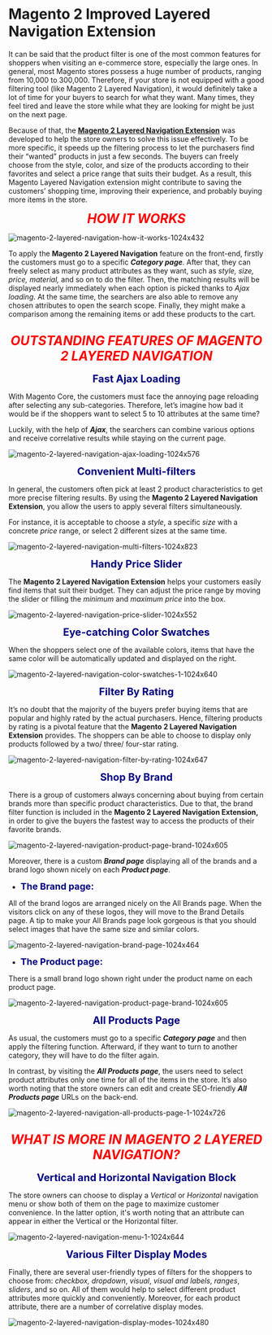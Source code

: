 # Magento 2 Improved Layered Navigation Extension

It can be said that the product filter is one of the most common features for shoppers when visiting an e-commerce store, especially the large ones. In general, most Magento stores possess a huge number of products, ranging from 10,000 to 300,000. Therefore, if your store is not equipped with a good filtering tool (like Magento 2 Layered Navigation), it would definitely take a lot of time for your buyers to search for what they want. Many times, they feel tired and leave the store while what they are looking for might be just on the next page.

Because of that, the <b><a href="https://www.tigren.com/magento-2-extensions" rel="nofollow">Magento 2 Layered Navigation Extension</a></b> was developed to help the store owners to solve this issue effectively. To be more specific, it speeds up the filtering process to let the purchasers find their “wanted” products in just a few seconds. The buyers can freely choose from the style, color, and size of the products according to their favorites and select a price range that suits their budget. As a result, this Magento Layered Navigation extension might contribute to saving the customers’ shopping time, improving their experience, and probably buying more items in the store.

<p style="text-align: center;"><span style="font-size: 25px; font-style: italic; color: #ff0000;"><strong>
HOW IT WORKS</strong></span></p>

![magento-2-layered-navigation-how-it-works-1024x432](https://user-images.githubusercontent.com/26241389/162168923-fd800c6d-f0a2-4ca2-9139-fd425171098c.jpg)

To apply the <b>Magento 2 Layered Navigation</b> feature on the front-end, firstly the customers must go to a specific <strong><em>Category</em> <em>page</em></strong>. After that, they can freely select as many product attributes as they want, such as <em>style, size, price, material,</em> and so on to do the filter. Then, the matching results will be displayed nearly immediately when each option is picked thanks to <em>Ajax loading</em>. At the same time, the searchers are also able to remove any chosen attributes to open the search scope. Finally, they might make a comparison among the remaining items or add these products to the cart.

<h2 style="text-align: center;"><span style="font-size: 25px; font-style: italic; color: #ff0000;"><strong>
OUTSTANDING FEATURES OF MAGENTO 2 LAYERED NAVIGATION</strong></span></h2>

<p style="text-align: center;"><span style="font-size: 20px; color: #000080;"><strong>Fast Ajax Loading</strong></span></p>
<span style="font-size: 14px; font-weight: normal;">With Magento Core, the customers must face the annoying page reloading after selecting any sub-categories. Therefore, let’s imagine how bad it would be if the shoppers want to select 5 to 10 attributes at the same time? </span>

<span style="font-size: 14px; font-weight: normal;">Luckily, with the help of <em><strong>Ajax</strong></em>, the searchers can combine various options and receive correlative results while staying on the current page.
</span>

![magento-2-layered-navigation-ajax-loading-1024x576](https://user-images.githubusercontent.com/26241389/162169322-a2833f27-ce12-4c88-873c-74fc6f6a2611.gif)

<p style="text-align: center;"><span style="font-size: 20px; color: #000080;"><strong>
Convenient Multi-filters</strong></span></p>

<span style="font-size: 14px; font-weight: normal;">In general, the customers often pick at least 2 product characteristics to get more precise filtering results. By using the <b>Magento 2 Layered Navigation Extension</b>, you allow the users to apply several filters simultaneously. </span>

<span style="font-size: 14px; font-weight: normal;">For instance, it is acceptable to choose a <em>style</em>, a specific <em>size</em> with a concrete <em>price</em> range, or select 2 different sizes at the same time.</span>

![magento-2-layered-navigation-multi-filters-1024x823](https://user-images.githubusercontent.com/26241389/162169438-f8d607fe-1dc4-4e30-ba38-bba45a9079ff.png)

<p style="text-align: center;"><span style="font-size: 20px; color: #000080;"><strong>
Handy Price Slider</strong></span></p>

<span style="font-size: 14px; font-weight: normal;">The <b>Magento 2 Layered Navigation Extension</b> helps your customers easily find items that suit their budget. They can adjust the price range by moving the slider or filling the <em>minimum</em> and <em>maximum price</em> into the box.</span>

![magento-2-layered-navigation-price-slider-1024x552](https://user-images.githubusercontent.com/26241389/162169545-5d92f674-22e5-4a3c-a7ee-a227e904201b.png)

<p style="text-align: center;"><span style="font-size: 20px; color: #000080;"><strong>
Eye-catching Color Swatches</strong></span></p>

<span style="font-size: 14px; font-weight: normal;">When the shoppers select one of the available colors, items that have the same color will be automatically updated and displayed on the right.</span>

![magento-2-layered-navigation-color-swatches-1-1024x640](https://user-images.githubusercontent.com/26241389/162169609-0a5bca9b-d5ce-4d4c-bf95-834bd588909e.png)

<p style="text-align: center;"><span style="font-size: 20px; color: #000080;"><strong>
Filter By Rating</strong></span></p>

<span style="font-size: 14px; font-weight: normal;">It’s no doubt that the majority of the buyers prefer buying items that are popular and highly rated by the actual purchasers. Hence, filtering products by rating is a pivotal feature that the <b>Magento 2 Layered Navigation Extension</b> provides. The shoppers can be able to choose to display only products followed by a two/ three/ four-star rating.</span>

![magento-2-layered-navigation-filter-by-rating-1024x647](https://user-images.githubusercontent.com/26241389/162169673-7c70f52e-dd43-4df7-be53-3fb46a37857f.png)

<p style="text-align: center;"><span style="font-size: 20px; color: #000080;"><strong>
Shop By Brand</strong></span></p>

<span style="font-size: 14px; font-weight: normal;">There is a group of customers always concerning about buying from certain brands more than specific product characteristics. Due to that, the brand filter function is included in the <b>Magento 2 Layered Navigation Extension, </b>in order to give the buyers the fastest way to access the products of their favorite brands. </span>

![magento-2-layered-navigation-product-page-brand-1024x605](https://user-images.githubusercontent.com/26241389/162169748-30663c80-e857-4008-8689-be2894128315.png)

<span style="font-size: 14px; font-weight: normal;">Moreover, there is a custom <strong><em>Brand page</em></strong> displaying all of the brands and a brand logo shown nicely on each <strong><em>Product</em> </strong><em><strong>page</strong></em>.</span>
<ul>
 	<li><span style="font-size: 18px; color: #000080;"><strong>The Brand page:</strong></span></li>
</ul>

All of the brand logos are arranged nicely on the All Brands page. When the visitors click on any of these logos, they will move to the Brand Details page. A tip to make your All Brands page look gorgeous is that you should select images that have the same size and similar colors.

![magento-2-layered-navigation-brand-page-1024x464](https://user-images.githubusercontent.com/26241389/162169893-ae4c75df-6c2e-4b9a-9146-5e30db9c2489.png)

<ul>
 	<li><span style="font-size: 18px; color: #000080;"><strong>The Product page: </strong></span></li>
</ul>
There is a small brand logo shown right under the product name on each product page.

![magento-2-layered-navigation-product-page-brand-1024x605](https://user-images.githubusercontent.com/26241389/162169992-9851a928-cf3f-4d01-9928-c0e521b767f7.png)

<p style="text-align: center;"><span style="font-size: 20px; color: #000080;"><strong>
All Products Page</strong></span></p>

<span style="font-size: 14px; font-weight: normal;">As usual, the customers must go to a specific <strong><em>Category</em> <em>page</em></strong> and then apply the filtering function. Afterward, if they want to turn to another category, they will have to do the filter again. </span>

<span style="font-size: 14px; font-weight: normal;">In contrast, by visiting the <strong><em>All Products page</em></strong>, the users need to select product attributes only one time for all of the items in the store. It’s also worth noting that the store owners can edit and create SEO-friendly <strong><em>All Products</em> <em>page</em></strong> URLs on the back-end.
</span>

![magento-2-layered-navigation-all-products-page-1-1024x726](https://user-images.githubusercontent.com/26241389/162170240-fae47b15-2c09-4463-a575-d729699168de.png)

<h2 style="text-align: center;"><span style="font-size: 25px; font-style: italic; color: #ff0000;"><strong>
WHAT IS MORE IN MAGENTO 2 LAYERED NAVIGATION?</strong></span></h2>

<p style="text-align: center;"><span style="font-size: 20px; color: #000080;"><strong>Vertical and Horizontal Navigation Block</strong></span></p>
<span style="font-size: 14px; font-weight: normal;">The store owners can choose to display a<em> Vertical</em> or<em> Horizontal</em> navigation menu or show both of them on the page to maximize customer convenience. In the latter option, it's worth noting that an attribute can appear in either the Vertical or the Horizontal filter.</span>

![magento-2-layered-navigation-menu-1-1024x644](https://user-images.githubusercontent.com/26241389/162170366-bec99069-c645-4c12-a30a-2880f137e4f9.png)

<p style="text-align: center;"><span style="font-size: 20px; color: #000080;"><strong>
Various Filter Display Modes</strong></span></p>

<span style="font-size: 14px; font-weight: normal;">Finally, there are several user-friendly types of filters for the shoppers to choose from: <em>checkbox,</em> <em>dropdown</em>, <em>visual</em>, <em>visual and labels</em>, <em>ranges</em>, <em>sliders</em>, and so on. All of them would help to select different product attributes more quickly and conveniently. Moreover, for each product attribute, there are a number of correlative display modes.</span>

![magento-2-layered-navigation-display-modes-1024x480](https://user-images.githubusercontent.com/26241389/162170467-989ee1b5-5ee6-4d53-aab5-7c7ccda5d1f8.png)

